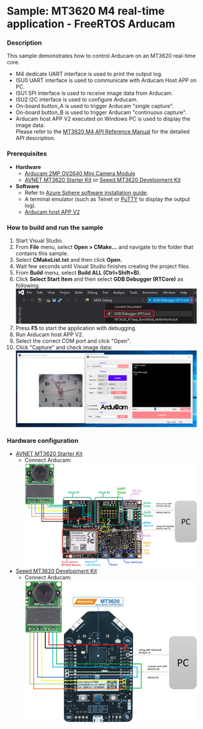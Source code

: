 # Sample: MT3620 M4 real-time application - FreeRTOS Arducam
### Description
This sample demonstrates how to control Arducam on an MT3620 real-time core.  
- M4 dedicate UART interface is used to print the output log.  
- ISU0 UART interface is used to communicate with Arducam Host APP on PC.
- ISU1 SPI interface is used to receive image data from Arducam.
- ISU2 I2C interface is used to configure Arducam.
- On-board button_A is used to trigger Arducam "single capture".
- On-board button_B is used to trigger Arducam "continuous capture".
- Arducam host APP V2 executed on Windows PC is used to display the image data.  
Please refer to the [MT3620 M4 API Reference Manual](https://support.mediatek.com/AzureSphere/mt3620/M4_API_Reference_Manual) for the detailed API description.

### Prerequisites
* **Hardware**
    * [Arducam 2MP OV2640 Mini Camera Module](https://www.arducam.com/product/arducam-2mp-spi-camera-b0067-arduino/)
    * [AVNET MT3620 Starter Kit](https://www.avnet.com/shop/us/products/avnet-engineering-services/aes-ms-mt3620-sk-g-3074457345636825680/) or [Seeed MT3620 Development Kit](https://www.seeedstudio.com/Azure-Sphere-MT3620-Development-Kit-US-Version-p-3052.html)
* **Software**
    * Refer to [Azure Sphere software installation guide](https://docs.microsoft.com/en-ca/azure-sphere/install/overview).
    * A terminal emulator (such as Telnet or [PuTTY](https://www.chiark.greenend.org.uk/~sgtatham/putty/) to display the output log).
    * [Arducam host APP V2](https://github.com/ArduCAM/Arduino/tree/master/ArduCAM/examples/host_app/ArduCAM_Host_V2.0_Windows)

### How to build and run the sample
1. Start Visual Studio.  
2. From **File** menu, select **Open > CMake...** and navigate to the folder that contains this sample.  
3. Select **CMakeList.txt** and then click **Open**.  
4. Wait few seconds until Visual Studio finishes creating the project files.
5. From **Build** menu, select **Build ALL (Ctrl+Shift+B)**.  
6. Click **Select Start Item** and then select **GDB Debugger (RTCore)** as following.  
    ![VS Start](../../BareMetal/MT3620_RTApp_BareMetal_HelloWorld/pic/select_start_item.jpg)
7. Press **F5** to start the application with debugging.  
8. Run Arducam host APP V2.
9. Select the correct COM port and click "Open".
10. Click "Capture" and check image data:
    ![Arducam Host](../../BareMetal/MT3620_RTApp_BareMetal_HelloWorld/pic/arducam_host.png)

### Hardware configuration
* [AVNET MT3620 Starter Kit](https://www.avnet.com/shop/us/products/avnet-engineering-services/aes-ms-mt3620-sk-g-3074457345636825680/)
    * Connect Arducam:
        ![AVENT Arducam](../../BareMetal/MT3620_RTApp_BareMetal_HelloWorld/pic/avnet_arducam.png)
* [Seeed MT3620 Development Kit](https://www.seeedstudio.com/Azure-Sphere-MT3620-Development-Kit-US-Version-p-3052.html)
    * Connect Arducam:
        ![AVENT Arducam](../../BareMetal/MT3620_RTApp_BareMetal_HelloWorld/pic/seeed_arducam.png)

